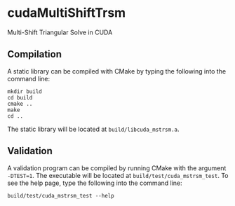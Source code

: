 # cudaMultiShiftTrsm
Multi-Shift Triangular Solve in CUDA

## Compilation
A static library can be compiled with CMake by typing the following
into the command line:
```
mkdir build
cd build
cmake ..
make
cd ..
```
The static library will be located at `build/libcuda_mstrsm.a`.

## Validation
A validation program can be compiled by running CMake with the
argument `-DTEST=1`. The executable will be located at
`build/test/cuda_mstrsm_test`. To see the help page, type the
following into the command line:
```
build/test/cuda_mstrsm_test --help
```
